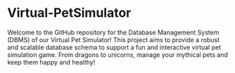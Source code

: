 # Virtual-PetSimulator
Welcome to the GitHub repository for the Database Management System (DBMS) of our Virtual Pet Simulator! This project aims to provide a robust and scalable database schema to support a fun and interactive virtual pet simulation game. From dragons to unicorns, manage your mythical pets and keep them happy and healthy!
